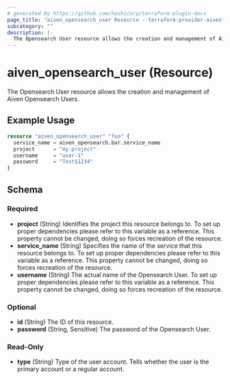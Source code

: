 ```yaml
---
# generated by https://github.com/hashicorp/terraform-plugin-docs
page_title: "aiven_opensearch_user Resource - terraform-provider-aiven"
subcategory: ""
description: |-
  The Opensearch User resource allows the creation and management of Aiven Opensearch Users.
---
```


# aiven_opensearch_user (Resource)

The Opensearch User resource allows the creation and management of Aiven Opensearch Users.

## Example Usage

```terraform
resource "aiven_opensearch_user" "foo" {
  service_name = aiven_opensearch.bar.service_name
  project      = "my-project"
  username     = "user-1"
  password     = "Test$1234"
}
```

<!-- schema generated by tfplugindocs -->
## Schema

### Required

- **project** (String) Identifies the project this resource belongs to. To set up proper dependencies please refer to this variable as a reference. This property cannot be changed, doing so forces recreation of the resource.
- **service_name** (String) Specifies the name of the service that this resource belongs to. To set up proper dependencies please refer to this variable as a reference. This property cannot be changed, doing so forces recreation of the resource.
- **username** (String) The actual name of the Opensearch User. To set up proper dependencies please refer to this variable as a reference. This property cannot be changed, doing so forces recreation of the resource.

### Optional

- **id** (String) The ID of this resource.
- **password** (String, Sensitive) The password of the Opensearch User.

### Read-Only

- **type** (String) Type of the user account. Tells whether the user is the primary account or a regular account.


